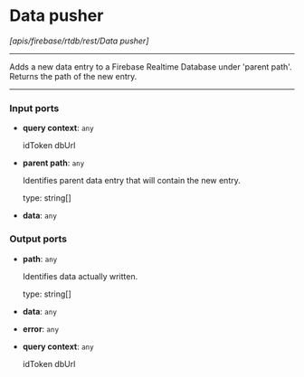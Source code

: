 # Data pusher

_[apis/firebase/rtdb/rest/Data pusher]_

---

Adds a new data entry to a Firebase Realtime Database under 'parent path'.  
Returns the path of the new entry.  

---

### Input ports

* __query context__: ` any `

    idToken
    dbUrl


* __parent path__: ` any `

    Identifies parent data entry that will contain the new entry.
    
    type: string[]


* __data__: ` any `

### Output ports

* __path__: ` any `

    Identifies data actually written.
    
    type: string[]


* __data__: ` any `


* __error__: ` any `


* __query context__: ` any `

    idToken
    dbUrl

